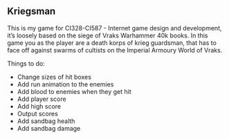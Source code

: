 ## Kriegsman

This is my game for CI328-CI587 - Internet game design and development, it’s loosely based on the siege of Vraks Warhammer 40k books. In this game you as the player are a death korps of krieg guardsman, that has to face off against  swarms  of cultists on the Imperial Armoury World of Vraks.


Things to do:

- Change sizes of hit boxes 
- Add run animation to the enemies 
- Add blood to enemies when they get hit 
- Add player score
- Add high score
- Output scores
- Add sandbag health
- Add sandbag damage 
